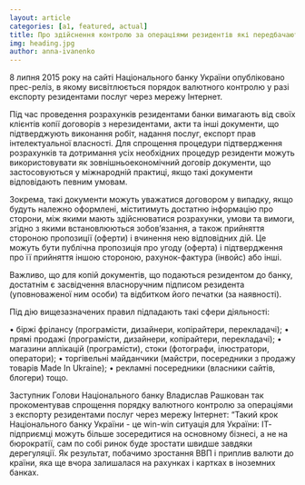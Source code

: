 ```yaml
---
layout: article
categories: [a1, featured, actual]
title: Про здійснення контролю за операціями резидентів які передбачають експорт послуг нерезидентам через мережу Інтернет
img: heading.jpg
author: anna-ivanenko
---
```


8 липня 2015 року на сайті Національного банку України опубліковано прес-реліз, в якому висвітлюється порядок валютного 
контролю у разі експорту резидентами послуг через мережу Інтернет.

Під час проведення розрахунків резидентами банки вимагають від своїх клієнтів копії договорів з нерезидентами, акти та інші 
документи, що підтверджують виконання робіт, надання послуг, експорт прав інтелектуальної власності. Для спрощення процедури 
підтвердження розрахунків та дотримання усіх необхідних процедур резиденти можуть використовувати як зовнішньоекономічний 
договір документи, що застосовуються у міжнародній практиці, якщо такі документи відповідають певним умовам.
 
Зокрема, такі документи можуть уважатися договором у випадку, якщо будуть належно оформлені, міститимуть достатню інформацію 
про сторони, між якими мають здійснюватися розрахунки, умови та вимоги, згідно з якими встановлюються зобов’язання, а також 
прийняття стороною пропозиції (оферти) і вчинення нею відповідних дій. Це можуть бути публічна пропозиція про угоду (оферта) 
і підтвердження про її прийняття іншою стороною, рахунок-фактура (інвойс) або інші.
  
Важливо, що для копій документів, що подаються резидентом до банку, достатнім є засвідчення власноручним підписом резидента 
(уповноваженої ним особи) та відбитком його печатки (за наявності).
 
Під дію вищезазначених правил підпадають такі сфери діяльності:
 
•	біржі фрілансу (програмісти, дизайнери, копірайтери, перекладачі);
•	прямі продажі (програмісти, дизайнери, копірайтери, перекладачі);
•	магазини аплікацій (програмісти), стоки (фотографи, ілюстратори, оператори);
•	торгівельні майданчики (майстри, посередники з продажу товарів Made In Ukraine);
•	рекламні посередники (власники сайтів, блогери) тощо.

Заступник Голови Національного банку Владислав Рашкован так прокоментував спрощення порядку валютного контролю за операціями з
експорту резидентами послуг через мережу Інтернет: “Такий крок Національного банку України - це win-win ситуація для України:
ІТ- підприємці можуть більше зосередитися на основному бізнесі, а не на бюрократії, сам по собі ринок буде зростати швидше 
завдяки дерегуляції. Як результат, побачимо зростання ВВП і приплив валюти до країни, яка ще вчора залишалася на рахунках і 
картках в іноземних банках. 
